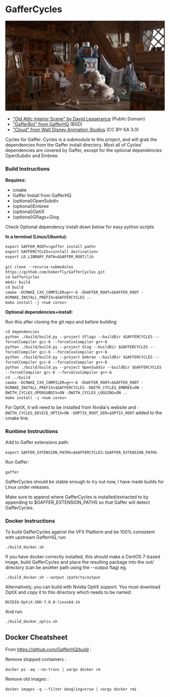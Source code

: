 # GafferCycles

![GafferCycles](gaffercycles.jpg)
- ["Old Attic Interior Scene" by David Lesperance](https://developer.nvidia.com/usd) (Public Domain)
- ["GafferBot" from GafferHQ](https://github.com/GafferHQ/resources) (BSD)
- ["Cloud" from Walt Disney Animation Studios](https://www.technology.disneyanimation.com/clouds) (CC BY-SA 3.0)

Cycles for Gaffer. Cycles is a submodule to this project, and will grab the dependencies from
the Gaffer install directory. Most all of Cycles' dependencies are covered by Gaffer, except
for the optional dependencies OpenSubdiv and Embree.

### Build Instructions

**Requires:**

* cmake
* Gaffer Install from GafferHQ
* (optional)OpenSubdiv
* (optional)Embree
* (optional)OptiX
* (optional)Gflags+Glog

Check Optional dependency install down below for easy python scripts

**In a terminal (Linux/Ubuntu):**
```
export GAFFER_ROOT=<gaffer install path>
export GAFFERCYCLES=<install destination>
export LD_LIBRARY_PATH=$GAFFER_ROOT/lib

git clone --recurse-submodules https://github.com/boberfly/GafferCycles.git
cd GafferCycles
mkdir build
cd build
cmake -DCMAKE_CXX_COMPILER=g++-6 -DGAFFER_ROOT=$GAFFER_ROOT -DCMAKE_INSTALL_PREFIX=$GAFFERCYCLES ..
make install -j <num cores>
```

**Optional dependencies+install:**

Run this after cloning the git repo and before building
```
cd dependencies
python ./build/build.py --project Gflags --buildDir $GAFFERCYCLES --forceCCompiler gcc-6 --forceCxxCompiler g++-6
python ./build/build.py --project Glog --buildDir $GAFFERCYCLES --forceCCompiler gcc-6 --forceCxxCompiler g++-6
python ./build/build.py --project Embree --buildDir $GAFFERCYCLES --forceCCompiler gcc-6 --forceCxxCompiler g++-6
python ./build/build.py --project OpenSubdiv --buildDir $GAFFERCYCLES --forceCCompiler gcc-6 --forceCxxCompiler g++-6
cd ../build
cmake -DCMAKE_CXX_COMPILER=g++-6 -DGAFFER_ROOT=$GAFFER_ROOT -DCMAKE_INSTALL_PREFIX=$GAFFERCYCLES -DWITH_CYCLES_EMBREE=ON -DWITH_CYCLES_OPENSUBDIV=ON -DWITH_CYCLES_LOGGING=ON ..
make install -j <num cores>
```
For OptiX, it will need to be installed from Nvidia's website and ```-DWITH_CYCLES_DEVICE_OPTIX=ON -DOPTIX_ROOT_DIR=$OPTIX_ROOT``` added to the cmake line.

### Runtime Instructions

Add to Gaffer extensions path:

`export GAFFER_EXTENSION_PATHS=$GAFFERCYCLES:$GAFFER_EXTENSION_PATHS`

Run Gaffer:

`gaffer`

GafferCycles should be stable enough to try out now, I have made builds for Linux under releases.

Make sure to append where GafferCycles is installed/extracted to by appending to $GAFFER_EXTENSION_PATHS so that Gaffer will detect GafferCycles.

### Docker Instructions

To build GafferCycles against the VFX Platform and be 100% consistent with upstream GafferHQ, run:
```
./build_docker.sh
```
If you have docker correctly installed, this should make a CentOS 7-based image, build GafferCycles and place the resulting package into the out/ directory (can be another path using the --output flag) eg.
```
./build_docker.sh --output /path/to/output
```
Alternatively, you can build with Nvidia OptiX support. You must download OptiX and copy it to this directory which needs to be named:
```
NVIDIA-OptiX-SDK-7.0.0-linux64.sh
```
And run:
```
./build_docker_optix.sh
```

Docker Cheatsheet
-----------------

From https://github.com/GafferHQ/build :

Remove stopped containers :

`docker ps -aq --no-trunc | xargs docker rm`

Remove old images :

`docker images -q --filter dangling=true | xargs docker rmi`
